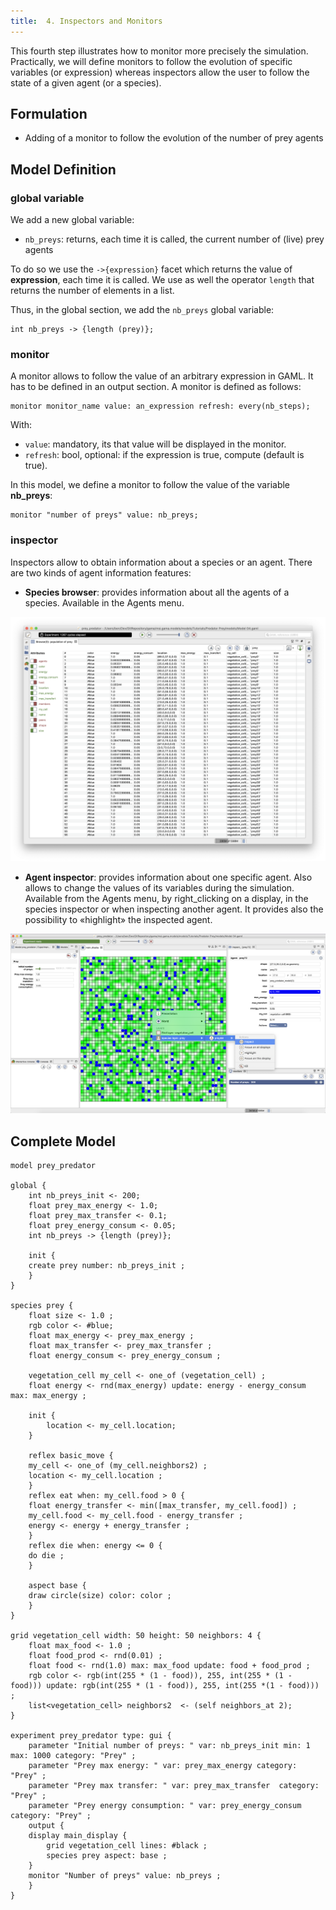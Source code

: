 ```yaml
---
title:  4. Inspectors and Monitors
---
```



This fourth step illustrates how to monitor more precisely the simulation. Practically, we will define monitors to follow the evolution of specific variables (or expression) whereas inspectors allow the user to follow the state of a given agent (or a species).


## Formulation

* Adding of a monitor to follow the evolution of the number of prey agents


## Model Definition

### global variable
We add a new global variable:

* `nb_preys`: returns, each time it is called, the current number of (live) prey agents

To do so we use the `->{expression}` facet which returns the value of **expression**, each time it is called.
We use as well the operator `length` that returns the number of elements in a list.

Thus, in the global section, we add the `nb_preys` global variable:
```
int nb_preys -> {length (prey)};
```

### monitor
A monitor allows to follow the value of an arbitrary expression in GAML. It has to be defined in an output section. A monitor is defined as follows:
```
monitor monitor_name value: an_expression refresh: every(nb_steps);
```

With:

* `value`: mandatory, its that value will be displayed in the monitor.
* `refresh`: bool, optional: if the expression is true, compute (default is true).

In this model, we define a monitor to follow the value of the variable **nb\_preys**:
```
monitor "number of preys" value: nb_preys;
```

### inspector

Inspectors allow to obtain information about a species or an agent. There are two kinds of agent information features:

* **Species browser**: provides information about all the agents of a species. Available in the Agents menu.

![images/browser_table.png](/resources/images/tutorials/predator_prey_browser.png)

* **Agent inspector**: provides information about one specific agent. Also allows to change the values of its variables during the simulation. Available from the Agents menu, by right\_clicking on a display, in the species inspector or when inspecting another agent. It provides also the possibility to «highlight» the inspected agent.

![images/inspector.png](/resources/images/tutorials/predator_prey_inspector.png)



## Complete Model

```
model prey_predator

global {
    int nb_preys_init <- 200;
    float prey_max_energy <- 1.0;
    float prey_max_transfer <- 0.1;
    float prey_energy_consum <- 0.05;
    int nb_preys -> {length (prey)};
	
    init {
	create prey number: nb_preys_init ;
    }
}

species prey {
    float size <- 1.0 ;
    rgb color <- #blue;
    float max_energy <- prey_max_energy ;
    float max_transfer <- prey_max_transfer ;
    float energy_consum <- prey_energy_consum ;
		
    vegetation_cell my_cell <- one_of (vegetation_cell) ; 
    float energy <- rnd(max_energy) update: energy - energy_consum max: max_energy ;
		
    init { 
        location <- my_cell.location;
    }
		
    reflex basic_move { 
	my_cell <- one_of (my_cell.neighbors2) ;
	location <- my_cell.location ;
    }
    reflex eat when: my_cell.food > 0 { 
	float energy_transfer <- min([max_transfer, my_cell.food]) ;
	my_cell.food <- my_cell.food - energy_transfer ;
	energy <- energy + energy_transfer ;
    }
    reflex die when: energy <= 0 {
	do die ;
    }

    aspect base {
	draw circle(size) color: color ;
    }
}

grid vegetation_cell width: 50 height: 50 neighbors: 4 {
    float max_food <- 1.0 ;
    float food_prod <- rnd(0.01) ;
    float food <- rnd(1.0) max: max_food update: food + food_prod ;
    rgb color <- rgb(int(255 * (1 - food)), 255, int(255 * (1 - food))) update: rgb(int(255 * (1 - food)), 255, int(255 *(1 - food))) ;
    list<vegetation_cell> neighbors2  <- (self neighbors_at 2);
}

experiment prey_predator type: gui {
    parameter "Initial number of preys: " var: nb_preys_init min: 1 max: 1000 category: "Prey" ;
    parameter "Prey max energy: " var: prey_max_energy category: "Prey" ;
    parameter "Prey max transfer: " var: prey_max_transfer  category: "Prey" ;
    parameter "Prey energy consumption: " var: prey_energy_consum  category: "Prey" ;
    output {
	display main_display {
	    grid vegetation_cell lines: #black ;
	    species prey aspect: base ;
	}
	monitor "Number of preys" value: nb_preys ;
    }
}
```
